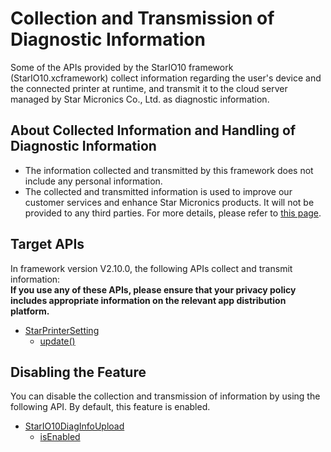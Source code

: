 # Collection and Transmission of Diagnostic Information

Some of the APIs provided by the StarIO10 framework (StarIO10.xcframework) collect information regarding the user's device and the connected printer at runtime, and transmit it to the cloud server managed by Star Micronics Co., Ltd. as diagnostic information.

## About Collected Information and Handling of Diagnostic Information

- The information collected and transmitted by this framework does not include any personal information.
- The collected and transmitted information is used to improve our customer services and enhance Star Micronics products. It will not be provided to any third parties. For more details, please refer to [this page](https://www.star-m.jp/prjump/000193.html).

## Target APIs

In framework version V2.10.0, the following APIs collect and transmit information:  
**If you use any of these APIs, please ensure that your privacy policy includes appropriate information on the relevant app distribution platform.**

- [StarPrinterSetting](https://star-m.jp/products/s_print/sdk/starxpand/manual/en/ios-swift-api-reference/star-printer-setting-firmware/index.html)
  - [update()](https://star-m.jp/products/s_print/sdk/starxpand/manual/en/ios-swift-api-reference/star-printer-setting-firmware/update-async.html)


## Disabling the Feature

You can disable the collection and transmission of information by using the following API. By default, this feature is enabled.

- [StarIO10DiagInfoUpload](https://star-m.jp/products/s_print/sdk/starxpand/manual/en/ios-swift-api-reference/star-io10-diag-info-upload/index.html)
  - [isEnabled](https://star-m.jp/products/s_print/sdk/starxpand/manual/en/ios-swift-api-reference/star-io10-diag-info-upload/is-enabled.html)
